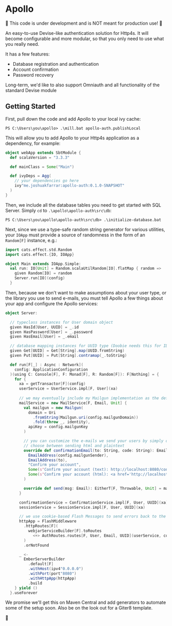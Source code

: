 # Apollo

🚧 This code is under development and is NOT meant for production use! 🚧

An easy-to-use Devise-like authentication solution for Http4s. It will become configurable and more modular, so that you only need to use what you really need.

It has a few features:

- Database registration and authentication
- Account confirmation
- Password recovery

Long-term, we'd like to also support Omniauth and all functionality of the standard Devise module

## Getting Started

First, pull down the code and add Apollo to your local ivy cache:

```shell
PS C:\Users\you\apollo> .\mill.bat apollo-auth.publishLocal
```

This will allow you to add Apollo to your Http4s application as a dependency, for example:

```scala 3
object webApp extends SbtModule {
  def scalaVersion = "3.3.3"

  def mainClass = Some("Main")

  def ivyDeps = Agg(
    // your dependencies go here
    ivy"me.joshuakfarrar:apollo-auth:0.1.0-SNAPSHOT"
  )
}
```

Then, we include all the database tables you need to get started with SQL Server. Simply `cd` to `.\apollo\apollo-auth\src\db`:

```shell
PS C:\Users\you\apollo\apollo-auth\src\db> .\initialize-database.bat
```

Next, since we use a type-safe random string generator for various utilities, your `IOApp` must provide a source of randomness in the form of an `Random[F]` instance, e.g.:

```scala 3
import cats.effect.std.Random
import cats.effect.{IO, IOApp}

object Main extends IOApp.Simple:
  val run: IO[Unit] = Random.scalaUtilRandom[IO].flatMap { random =>
    given Random[IO] = random
    Server.run[IO](config)
  }
```

Then, because we don't want to make assumptions about your user type, or the library you use to send e-mails, you must tell Apollo a few things about your app and configure the Apollo services:

```scala 3
object Server:

  // typeclass instances for User domain object
  given HasId[User, UUID] = _.id
  given HasPassword[User] = _.password
  given HasEmail[User] = _.email

  // database mapping instances for UUID type (Doobie needs this for IDs)
  given Get[UUID] = Get[String].map(UUID.fromString)
  given Put[UUID] = Put[String].contramap(_.toString)

  def run[F[_] : Async : Network](
    config: ApplicationConfiguration
  )(using C: Console[F], F: Monad[F], R: Random[F]): F[Nothing] = {
    for {
      xa = getTransactor[F](config)
      userService = UserService.impl[F, User](xa)
        
      // we may eventually include my Mailgun implementation as the default Mailer
      mailService = new MailService[F, Email, Unit] {
        val mailgun = new Mailgun(
          domain = Uri
            .fromString(Mailgun.uri(config.mailgunDomain))
            .fold(throw _, identity),
          apiKey = config.mailgunKey
        )

        // you can customize the e-mails we send your users by simply overriding a function!
        // choose between sending html and plaintext
        override def confirmationEmail(to: String, code: String): Email = Email(
          EmailAddress(config.mailgunSender),
          EmailAddress(to),
          "Confirm your account",
          Some(s"Confirm your account (text): http://localhost:8080/confirm/${code}"),
          Some(s"Confirm your account (html): <a href='http://localhost:8080/confirm/${code}'>http://localhost:8080/confirm/${code}</a>")
        )

        override def send(msg: Email): EitherT[F, Throwable, Unit] = mailgun.send(msg).map(_ => ())
      }

      confirmationService = ConfirmationService.impl[F, User, UUID](xa)
      sessionService = SessionService.impl[F, User, UUID](xa)

      // we use cookie-based Flash Messages to send errors back to the form, check out the Nice Feature
      httpApp = FlashMiddleware
        .httpRoutes[F](
          webjarServiceBuilder[F].toRoutes
            <+> AuthRoutes.routes[F, User, Email, UUID](userService, confirmationService, mailService, sessionService) // adding our routes is as simple as configuring a service
        )
        .orNotFound

      _ <-
        EmberServerBuilder
          .default[F]
          .withHost(ipv4"0.0.0.0")
          .withPort(port"8080")
          .withHttpApp(httpApp)
          .build
    } yield ()
  }.useForever
```

We promise we'll get this on Maven Central and add generators to automate some of the setup soon. Also be on the look out for a Giter8 template.

🎉